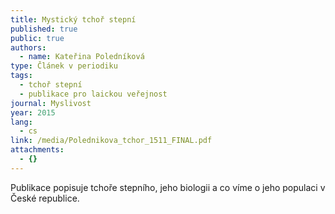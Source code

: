 ```yaml
---
title: Mystický tchoř stepní
published: true
public: true
authors:
  - name: Kateřina Poledníková
type: Článek v periodiku
tags:
  - tchoř stepní
  - publikace pro laickou veřejnost
journal: Myslivost
year: 2015
lang:
  - cs
link: /media/Polednikova_tchor_1511_FINAL.pdf
attachments:
  - {}
---
```

Publikace popisuje tchoře stepního, jeho biologii a co víme o jeho populaci v České republice.
